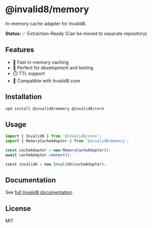 # @invalid8/memory

In-memory cache adapter for Invalid8.

**Status:** ✅ Extraction-Ready (Can be moved to separate repository)

## Features

- 🚀 Fast in-memory caching
- 💾 Perfect for development and testing
- ⏱️ TTL support
- 🔄 Compatible with Invalid8 core

## Installation

```bash
npm install @invalid8/memory @invalid8/core
```

## Usage

```typescript
import { Invalid8 } from '@invalid8/core';
import { MemoryCacheAdapter } from '@invalid8/memory';

const cacheAdapter = new MemoryCacheAdapter();
await cacheAdapter.connect();

const invalid8 = new Invalid8(cacheAdapter);
```

## Documentation

See [full Invalid8 documentation](../../../docs/packages/invalid8/README.md).

## License

MIT
